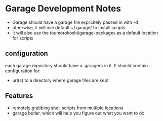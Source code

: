 # Garage Development Notes

* Garage should have a garage file explicitely passed in with -d <directory>
* otherwise, it will use default ~/.garage/ to install scripts
* it will also use the toumorokoshi/garage-packages as a default location for scripts

## configuration

each garage repository should have a .garagerc in it. It should contain configuration for:

* url(s) to a directory where garage files are kept

## Features

* remotely grabbing shell scripts from multiple locations
* garage butler, which will help you figure out what you want to do
